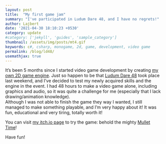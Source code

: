 ```yaml
---
layout: post
title:  "My first game jam"
summary: "I've participated in Ludum Dare 48, and I have no regrets!"
author: Lajbert
date: '2021-04-30 18:10:23 +0530'
category: update
#category: ['jekyll', 'guides', 'sample_category']
thumbnail: /assets/img/posts/mt4.gif
keywords: c#, csharp, monogame, 2d, game, development, video game
permalink: /blog/ld48/
usemathjax: true
---
```



It’s been 5 months since I started video game development by creating <a href="https://github.com/Lajbert/MonolithEngine">my own 2D game engine</a>. Just so happen to be that <a href="https://ldjam.com/">Ludum Dare 48</a> took place last weekend, and I’ve decided to test my newly acquired skills and the engine in the event. I had 48 hours to make a video game alone, including graphics and audio, so it was quite a challenge for me (especially that I lack drawing/animation knowledge).  
Although I was not able to finish the game they way I wanted, I still managed to make something playable, and I’m very happy about it! It was fun, educational and very tiring, totally worth it!

You can visit <a href="https://lajbert.itch.io/">my itch.io page</a> to try the game: behold the mighty <a href="https://lajbert.itch.io/mullettime">Mullet Time</a>!

Have fun!